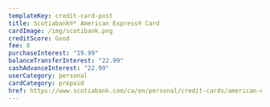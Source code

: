```yaml
---
templateKey: credit-card-post
title: Scotiabank®* American Express® Card
cardImage: /img/scotibank.png
creditScore: Good
fee: 0
purchaseInterest: "19.99"
balanceTransferInterest: "22.99"
cashAdvanceInterest: "22.99"
userCategory: personal
cardCategory: prepaid
href: https://www.scotiabank.com/ca/en/personal/credit-cards/american-express/no-fee-amex-card.html
---
```

